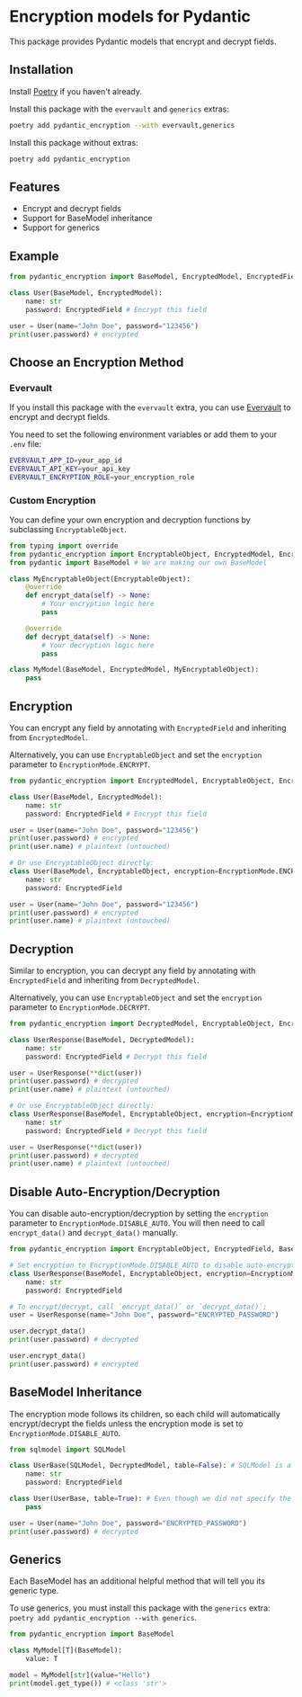 # Encryption models for Pydantic

This package provides Pydantic models that encrypt and decrypt fields.

## Installation

Install [Poetry](https://python-poetry.org/) if you haven't already.

Install this package with the `evervault` and `generics` extras:
```bash
poetry add pydantic_encryption --with evervault,generics
```

Install this package without extras:
```bash
poetry add pydantic_encryption
```

## Features

- Encrypt and decrypt fields
- Support for BaseModel inheritance
- Support for generics

## Example

```py
from pydantic_encryption import BaseModel, EncryptedModel, EncryptedField

class User(BaseModel, EncryptedModel):
    name: str
    password: EncryptedField # Encrypt this field

user = User(name="John Doe", password="123456")
print(user.password) # encrypted
```



## Choose an Encryption Method

### Evervault

If you install this package with the `evervault` extra, you can use [Evervault](https://evervault.com/) to encrypt and decrypt fields.

You need to set the following environment variables or add them to your `.env` file:

```bash
EVERVAULT_APP_ID=your_app_id
EVERVAULT_API_KEY=your_api_key
EVERVAULT_ENCRYPTION_ROLE=your_encryption_role
```

### Custom Encryption

You can define your own encryption and decryption functions by subclassing `EncryptableObject`.

```py
from typing import override
from pydantic_encryption import EncryptableObject, EncryptedModel, EncryptionMode
from pydantic import BaseModel # We are making our own BaseModel

class MyEncryptableObject(EncryptableObject):
    @override
    def encrypt_data(self) -> None:
        # Your encryption logic here
        pass

    @override
    def decrypt_data(self) -> None:
        # Your decryption logic here
        pass

class MyModel(BaseModel, EncryptedModel, MyEncryptableObject):
    pass
```

## Encryption

You can encrypt any field by annotating with `EncryptedField` and inheriting from `EncryptedModel`.

Alternatively, you can use `EncryptableObject` and set the `encryption` parameter to `EncryptionMode.ENCRYPT`.

```py
from pydantic_encryption import EncryptedModel, EncryptableObject, EncryptedField, BaseModel

class User(BaseModel, EncryptedModel):
    name: str
    password: EncryptedField # Encrypt this field

user = User(name="John Doe", password="123456")
print(user.password) # encrypted
print(user.name) # plaintext (untouched)

# Or use EncryptableObject directly:
class User(BaseModel, EncryptableObject, encryption=EncryptionMode.ENCRYPT):
    name: str
    password: EncryptedField

user = User(name="John Doe", password="123456")
print(user.password) # encrypted
print(user.name) # plaintext (untouched)

```

## Decryption

Similar to encryption, you can decrypt any field by annotating with `EncryptedField` and inheriting from `DecryptedModel`.

Alternatively, you can use `EncryptableObject` and set the `encryption` parameter to `EncryptionMode.DECRYPT`.

```py
from pydantic_encryption import DecryptedModel, EncryptableObject, EncryptedField, BaseModel

class UserResponse(BaseModel, DecryptedModel):
    name: str
    password: EncryptedField # Decrypt this field

user = UserResponse(**dict(user))
print(user.password) # decrypted
print(user.name) # plaintext (untouched)

# Or use EncryptableObject directly:
class UserResponse(BaseModel, EncryptableObject, encryption=EncryptionMode.DECRYPT):
    name: str
    password: EncryptedField # Decrypt this field

user = UserResponse(**dict(user))
print(user.password) # decrypted
print(user.name) # plaintext (untouched)

```

## Disable Auto-Encryption/Decryption

You can disable auto-encryption/decryption by setting the `encryption` parameter to `EncryptionMode.DISABLE_AUTO`. You will then need to call `encrypt_data()` and `decrypt_data()` manually.

```py
from pydantic_encryption import EncryptableObject, EncryptedField, BaseModel, EncryptionMode

# Set encryption to EncryptionMode.DISABLE_AUTO to disable auto-encryption/decryption
class UserResponse(BaseModel, EncryptableObject, encryption=EncryptionMode.DISABLE_AUTO):
    name: str
    password: EncryptedField

# To encrypt/decrypt, call `encrypt_data()` or `decrypt_data()`:
user = UserResponse(name="John Doe", password="ENCRYPTED_PASSWORD")

user.decrypt_data()
print(user.password) # decrypted

user.encrypt_data()
print(user.password) # encrypted
```

## BaseModel Inheritance

The encryption mode follows its children, so each child will automatically encrypt/decrypt the fields unless the encryption mode is set to `EncryptionMode.DISABLE_AUTO`.

```py
from sqlmodel import SQLModel

class UserBase(SQLModel, DecryptedModel, table=False): # SQLModel is a subclass of BaseModel
    name: str
    password: EncryptedField

class User(UserBase, table=True): # Even though we did not specify the encryption mode, it is inherited from UserBase
    pass

user = User(name="John Doe", password="ENCRYPTED_PASSWORD")
print(user.password) # decrypted
```

## Generics

Each BaseModel has an additional helpful method that will tell you its generic type.

To use generics, you must install this package with the `generics` extra: `poetry add pydantic_encryption --with generics`.

```py
from pydantic_encryption import BaseModel

class MyModel[T](BaseModel):
    value: T

model = MyModel[str](value="Hello")
print(model.get_type()) # <class 'str'>
```
